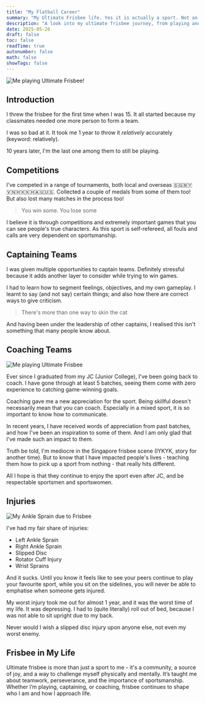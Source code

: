 ```yaml
---
title: "My Flatball Career"
summary: "My Ultimate Frisbee life. Yes it is actually a sport. Not an Olympic one yet but maybe one day."
description: "A look into my ultimate frisbee journey, from playing and leading teams to coaching and how the sport has shaped my life."
date: 2025-05-26
draft: false
toc: false
readTime: true
autonumber: false
math: false
showTags: false
---
```


![Me playing Ultimate Frisbee!](/Frisbee_Photo.jpg#short)

## Introduction

I threw the frisbee for the first time when I was 15. It all started because my classmates needed one more person to form a team.

I was so bad at it. It took me 1 year to throw it _relatively_ accurately (keyword: relatively).

10 years later, I'm the last one among them to still be playing.

## Competitions

I've competed in a range of tournaments, both local and overseas 🇸🇬🇲🇾🇻🇳🇭🇰🇰🇭🇦🇺🇺🇸. Collected a couple of medals from some of them too! But also lost many matches in the process too!

> You win some. You lose some

I believe it is through competitions and extremely important games that you can see people's true characters. As this sport is self-refereed, all fouls and calls are very dependent on sportsmanship.

## Captaining Teams

I was given multiple opportunities to captain teams. Definitely stressful because it adds another layer to consider while trying to win games.

I had to learn how to segment feelings, objectives, and my own gameplay. I learnt to say (and not say) certain things; and also how there are correct ways to give criticism.

> There's more than one way to skin the cat

And having been under the leadership of other captains, I realised this isn't something that many people know about.

## Coaching Teams

![Me playing Ultimate Frisbee](/Frisbee_Coaching.jpg#short)

Ever since I graduated from my JC (Junior College), I've been going back to coach. I have gone through at least 5 batches, seeing them come with zero experience to catching game-winning goals.

Coaching gave me a new appreciation for the sport. Being skillful doesn't necessarily mean that you can coach. Especially in a mixed sport, it is so important to know how to communicate.

In recent years, I have received words of appreciation from past batches, and how I've been an inspiration to some of them. And I am only glad that I've made such an impact to them.

Truth be told, I'm mediocre in the Singapore frisbee scene (IYKYK, story for another time). But to know that I have impacted people's lives - teaching them how to pick up a sport from nothing - that really hits different.

All I hope is that they continue to enjoy the sport even after JC, and be respectable sportsmen and sportswomen.

## Injuries

![My Ankle Sprain due to Frisbee](Frisbee_AnkleSprain.JPG#short)

I've had my fair share of injuries:

- Left Ankle Sprain
- Right Ankle Sprain
- Slipped Disc
- Rotator Cuff Injury
- Wrist Sprains

And it sucks. Until you know it feels like to see your peers continue to play your favourite sport, while you sit on the sidelines, you will never be able to emphatise when someone gets injured.

My worst injury took me out for almost 1 year, and it was the worst time of my life. It was depressing. I had to (quite literally) roll out of bed, because I was not able to sit upright due to my back.

Never would I wish a slipped disc injury upon anyone else, not even my worst enemy.

## Frisbee in My Life

Ultimate frisbee is more than just a sport to me - it's a community, a source of joy, and a way to challenge myself physically and mentally. It’s taught me about teamwork, perseverance, and the importance of sportsmanship. Whether I’m playing, captaining, or coaching, frisbee continues to shape who I am and how I approach life.
